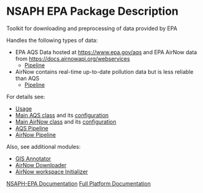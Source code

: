 NSAPH EPA Package Description
=============================

Toolkit for downloading and preprocessing of data provided by EPA

Handles the following types of data: 

* EPA AQS Data hosted at https://www.epa.gov/aqs and EPA AirNow data 
  from https://docs.airnowapi.org/webservices
    * [Pipeline](src/cwl/aqs.cwl)
* AirNow contains real-time up-to-date pollution data but is less reliable
  than AQS
    * [Pipeline](src/cwl/airnow.cwl)
           

For details see:

* [Usage](doc/usage.md)
* [Main AQS class](src/python/epa/aqs.py) 
  and its [configuration](src/python/epa/aqs_ds_def.py)
* [Main AirNow class](src/python/epa/airnow.py)
  and its [configuration](src/python/epa/airnow_ds_def.py)
* [AQS Pipeline](src/cwl/aqs.cwl)
* [AirNow Pipeline](src/cwl/airnow.cwl)

Also, see additional modules:

* [GIS Annotator](src/python/epa/airnow_gis.py)
* [AirNow Downloader](src/python/epa/airnow_downloader.py)
* [AirNow workspace Initializer](src/python/epa/airnow_setup.py)

[NSAPH-EPA Documentation](https://nsaph-data-platform.github.io/nsaph-platform-docs/common/epa/)
[Full Platform Documentation](https://nsaph-data-platform.github.io/nsaph-platform-docs/home.html)
